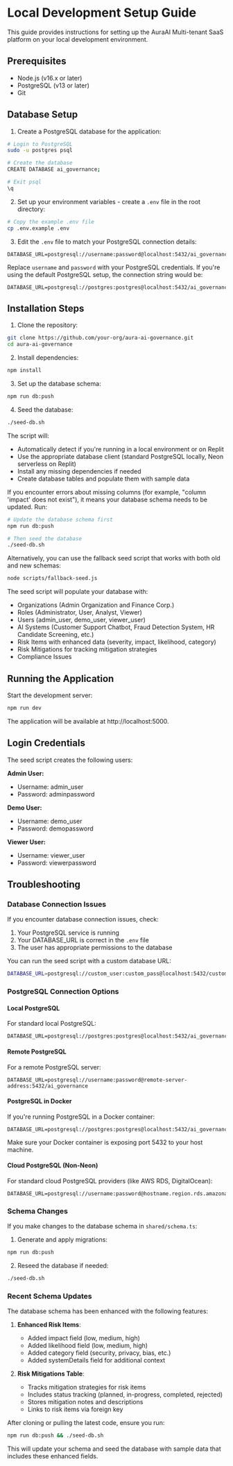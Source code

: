 # Local Development Setup Guide

This guide provides instructions for setting up the AuraAI Multi-tenant SaaS platform on your local development environment.

## Prerequisites

- Node.js (v16.x or later)
- PostgreSQL (v13 or later)
- Git

## Database Setup

1. Create a PostgreSQL database for the application:

```bash
# Login to PostgreSQL
sudo -u postgres psql

# Create the database
CREATE DATABASE ai_governance;

# Exit psql
\q
```

2. Set up your environment variables - create a `.env` file in the root directory:

```bash
# Copy the example .env file
cp .env.example .env
```

3. Edit the `.env` file to match your PostgreSQL connection details:

```
DATABASE_URL=postgresql://username:password@localhost:5432/ai_governance
```

Replace `username` and `password` with your PostgreSQL credentials. If you're using the default PostgreSQL setup, the connection string would be:

```
DATABASE_URL=postgresql://postgres:postgres@localhost:5432/ai_governance
```

## Installation Steps

1. Clone the repository:

```bash
git clone https://github.com/your-org/aura-ai-governance.git
cd aura-ai-governance
```

2. Install dependencies:

```bash
npm install
```

3. Set up the database schema:

```bash
npm run db:push
```

4. Seed the database:

```bash
./seed-db.sh
```

The script will:
- Automatically detect if you're running in a local environment or on Replit
- Use the appropriate database client (standard PostgreSQL locally, Neon serverless on Replit)
- Install any missing dependencies if needed
- Create database tables and populate them with sample data

If you encounter errors about missing columns (for example, "column 'impact' does not exist"), it means your database schema needs to be updated. Run:

```bash
# Update the database schema first
npm run db:push

# Then seed the database
./seed-db.sh
```

Alternatively, you can use the fallback seed script that works with both old and new schemas:

```bash
node scripts/fallback-seed.js
```

The seed script will populate your database with:
- Organizations (Admin Organization and Finance Corp.)
- Roles (Administrator, User, Analyst, Viewer)
- Users (admin_user, demo_user, viewer_user)
- AI Systems (Customer Support Chatbot, Fraud Detection System, HR Candidate Screening, etc.)
- Risk Items with enhanced data (severity, impact, likelihood, category)
- Risk Mitigations for tracking mitigation strategies
- Compliance Issues

## Running the Application

Start the development server:

```bash
npm run dev
```

The application will be available at http://localhost:5000.

## Login Credentials

The seed script creates the following users:

**Admin User:**
- Username: admin_user
- Password: adminpassword

**Demo User:**
- Username: demo_user
- Password: demopassword

**Viewer User:**
- Username: viewer_user
- Password: viewerpassword

## Troubleshooting

### Database Connection Issues

If you encounter database connection issues, check:

1. Your PostgreSQL service is running
2. Your DATABASE_URL is correct in the `.env` file
3. The user has appropriate permissions to the database

You can run the seed script with a custom database URL:

```bash
DATABASE_URL=postgresql://custom_user:custom_pass@localhost:5432/custom_db ./seed-db.sh
```

### PostgreSQL Connection Options

#### Local PostgreSQL

For standard local PostgreSQL:
```
DATABASE_URL=postgresql://postgres:postgres@localhost:5432/ai_governance
```

#### Remote PostgreSQL

For a remote PostgreSQL server:
```
DATABASE_URL=postgresql://username:password@remote-server-address:5432/ai_governance
```

#### PostgreSQL in Docker

If you're running PostgreSQL in a Docker container:
```
DATABASE_URL=postgresql://postgres:postgres@localhost:5432/ai_governance
```
Make sure your Docker container is exposing port 5432 to your host machine.

#### Cloud PostgreSQL (Non-Neon)

For standard cloud PostgreSQL providers (like AWS RDS, DigitalOcean):
```
DATABASE_URL=postgresql://username:password@hostname.region.rds.amazonaws.com:5432/ai_governance
```

### Schema Changes

If you make changes to the database schema in `shared/schema.ts`:

1. Generate and apply migrations:

```bash
npm run db:push
```

2. Reseed the database if needed:

```bash
./seed-db.sh
```

### Recent Schema Updates

The database schema has been enhanced with the following features:

1. **Enhanced Risk Items**:
   - Added impact field (low, medium, high)
   - Added likelihood field (low, medium, high)
   - Added category field (security, privacy, bias, etc.)
   - Added systemDetails field for additional context

2. **Risk Mitigations Table**:
   - Tracks mitigation strategies for risk items
   - Includes status tracking (planned, in-progress, completed, rejected)
   - Stores mitigation notes and descriptions
   - Links to risk items via foreign key

After cloning or pulling the latest code, ensure you run:

```bash
npm run db:push && ./seed-db.sh
```

This will update your schema and seed the database with sample data that includes these enhanced fields.